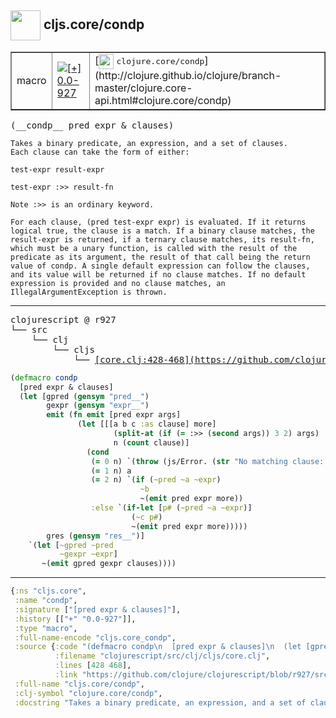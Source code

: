 ## <img width="48px" valign="middle" src="http://i.imgur.com/Hi20huC.png"> cljs.core/condp

 <table border="1">
<tr>
<td>macro</td>
<td><a href="https://github.com/cljsinfo/api-refs/tree/0.0-927"><img valign="middle" alt="[+] 0.0-927" src="https://img.shields.io/badge/+-0.0--927-lightgrey.svg"></a> </td>
<td>
[<img height="24px" valign="middle" src="http://i.imgur.com/1GjPKvB.png"> <samp>clojure.core/condp</samp>](http://clojure.github.io/clojure/branch-master/clojure.core-api.html#clojure.core/condp)
</td>
</tr>
</table>

 <samp>
(__condp__ pred expr & clauses)<br>
</samp>

```
Takes a binary predicate, an expression, and a set of clauses.
Each clause can take the form of either:

test-expr result-expr

test-expr :>> result-fn

Note :>> is an ordinary keyword.

For each clause, (pred test-expr expr) is evaluated. If it returns
logical true, the clause is a match. If a binary clause matches, the
result-expr is returned, if a ternary clause matches, its result-fn,
which must be a unary function, is called with the result of the
predicate as its argument, the result of that call being the return
value of condp. A single default expression can follow the clauses,
and its value will be returned if no clause matches. If no default
expression is provided and no clause matches, an
IllegalArgumentException is thrown.
```

---

 <pre>
clojurescript @ r927
└── src
    └── clj
        └── cljs
            └── <ins>[core.clj:428-468](https://github.com/clojure/clojurescript/blob/r927/src/clj/cljs/core.clj#L428-L468)</ins>
</pre>

```clj
(defmacro condp
  [pred expr & clauses]
  (let [gpred (gensym "pred__")
        gexpr (gensym "expr__")
        emit (fn emit [pred expr args]
               (let [[[a b c :as clause] more]
                       (split-at (if (= :>> (second args)) 3 2) args)
                       n (count clause)]
                 (cond
                  (= 0 n) `(throw (js/Error. (str "No matching clause: " ~expr)))
                  (= 1 n) a
                  (= 2 n) `(if (~pred ~a ~expr)
                             ~b
                             ~(emit pred expr more))
                  :else `(if-let [p# (~pred ~a ~expr)]
                           (~c p#)
                           ~(emit pred expr more)))))
        gres (gensym "res__")]
    `(let [~gpred ~pred
           ~gexpr ~expr]
       ~(emit gpred gexpr clauses))))
```


---

```clj
{:ns "cljs.core",
 :name "condp",
 :signature ["[pred expr & clauses]"],
 :history [["+" "0.0-927"]],
 :type "macro",
 :full-name-encode "cljs.core_condp",
 :source {:code "(defmacro condp\n  [pred expr & clauses]\n  (let [gpred (gensym \"pred__\")\n        gexpr (gensym \"expr__\")\n        emit (fn emit [pred expr args]\n               (let [[[a b c :as clause] more]\n                       (split-at (if (= :>> (second args)) 3 2) args)\n                       n (count clause)]\n                 (cond\n                  (= 0 n) `(throw (js/Error. (str \"No matching clause: \" ~expr)))\n                  (= 1 n) a\n                  (= 2 n) `(if (~pred ~a ~expr)\n                             ~b\n                             ~(emit pred expr more))\n                  :else `(if-let [p# (~pred ~a ~expr)]\n                           (~c p#)\n                           ~(emit pred expr more)))))\n        gres (gensym \"res__\")]\n    `(let [~gpred ~pred\n           ~gexpr ~expr]\n       ~(emit gpred gexpr clauses))))",
          :filename "clojurescript/src/clj/cljs/core.clj",
          :lines [428 468],
          :link "https://github.com/clojure/clojurescript/blob/r927/src/clj/cljs/core.clj#L428-L468"},
 :full-name "cljs.core/condp",
 :clj-symbol "clojure.core/condp",
 :docstring "Takes a binary predicate, an expression, and a set of clauses.\nEach clause can take the form of either:\n\ntest-expr result-expr\n\ntest-expr :>> result-fn\n\nNote :>> is an ordinary keyword.\n\nFor each clause, (pred test-expr expr) is evaluated. If it returns\nlogical true, the clause is a match. If a binary clause matches, the\nresult-expr is returned, if a ternary clause matches, its result-fn,\nwhich must be a unary function, is called with the result of the\npredicate as its argument, the result of that call being the return\nvalue of condp. A single default expression can follow the clauses,\nand its value will be returned if no clause matches. If no default\nexpression is provided and no clause matches, an\nIllegalArgumentException is thrown."}

```
